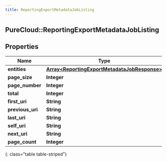 ```yaml
---
title: ReportingExportMetadataJobListing
---
```

## PureCloud::ReportingExportMetadataJobListing

## Properties

|Name | Type | Description | Notes|
|------------ | ------------- | ------------- | -------------|
| **entities** | [**Array&lt;ReportingExportMetadataJobResponse&gt;**](ReportingExportMetadataJobResponse.html) |  | [optional] |
| **page_size** | **Integer** |  | [optional] |
| **page_number** | **Integer** |  | [optional] |
| **total** | **Integer** |  | [optional] |
| **first_uri** | **String** |  | [optional] |
| **previous_uri** | **String** |  | [optional] |
| **last_uri** | **String** |  | [optional] |
| **self_uri** | **String** |  | [optional] |
| **next_uri** | **String** |  | [optional] |
| **page_count** | **Integer** |  | [optional] |
{: class="table table-striped"}


